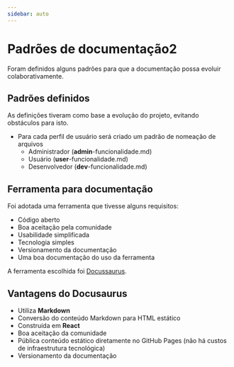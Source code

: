 ```yaml
---
sidebar: auto
---
```

# Padrões de documentação2

Foram definidos alguns padrões para que a documentação possa evoluir colaborativamente.

## Padrões definidos

As definições tiveram como base a evolução do projeto, evitando obstáculos para isto.  

+ Para cada perfil de usuário será criado um padrão de nomeação de arquivos
    * Administrador (**admin**-funcionalidade.md)
    * Usuário (**user**-funcionalidade.md)
    * Desenvolvedor (**dev**-funcionalidade.md)

## Ferramenta para documentação

Foi adotada uma ferramenta que tivesse alguns requisitos:  

* Código aberto
* Boa aceitação pela comunidade
* Usabilidade simplificada
* Tecnologia simples
* Versionamento da documentação
* Uma boa documentação do uso da ferramenta

A ferramenta escolhida foi [Docussaurus](https://docusaurus.io/docs).

## Vantagens do Docusaurus

* Utiliza **Markdown**
* Conversão do conteúdo Markdown para HTML estático
* Construída em **React**
* Boa aceitação da comunidade
* Pública conteúdo estático diretamente no GitHub Pages (não há custos de infraestrutura tecnológica)
* Versionamento da documentação
